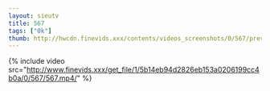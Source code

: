 ```yaml
--- 
layout: sieutv
title: 567
tags: ["0k"]
thumb: http://hwcdn.finevids.xxx/contents/videos_screenshots/0/567/preview.mp4.jpg
---
```

{% include video src="http://www.finevids.xxx/get_file/1/5b14eb94d2826eb153a0206199cc4b0a/0/567/567.mp4/" %} 
